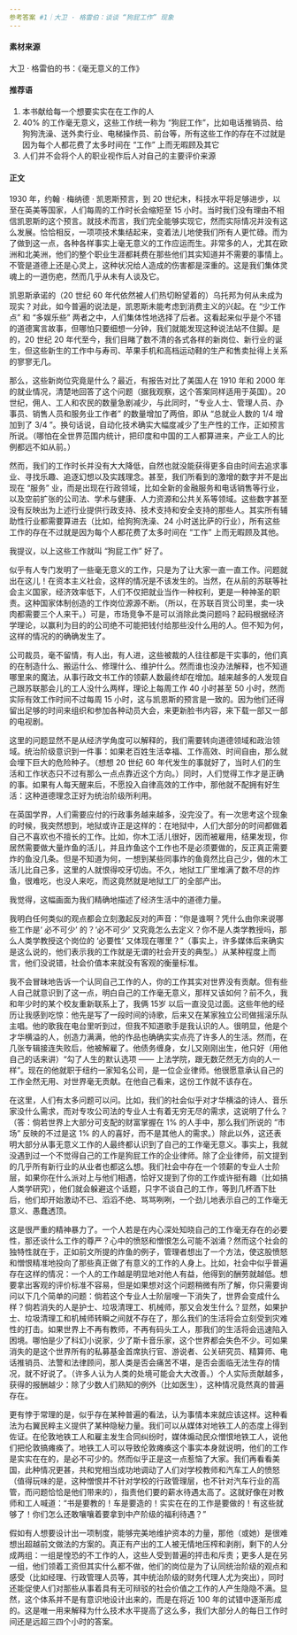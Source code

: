 ```yaml
---
参考答案 #1｜大卫 · 格雷伯：谈谈 “狗屁工作” 现象
---
```


#### 素材来源

大卫 · 格雷伯的书：《毫无意义的工作》

#### 推荐语

1. 本书献给每一个想要实实在在工作的人
2. 40% 的工作毫无意义，这些工作统一称为 “狗屁工作”，比如电话推销员、给狗狗洗澡、送外卖行业、电梯操作员、前台等，所有这些工作的存在不过就是因为每个人都花费了太多时间在 “工作” 上而无暇顾及其它
3. 人们并不会将个人的职业视作后人对自己的主要评价来源

#### 正文

1930 年，约翰 · 梅纳德 · 凯恩斯预言，到 20 世纪末，科技水平将足够进步，以至在英美等国家，人们每周的工作时长会缩短至 15 小时。当时我们没有理由不相信凯恩斯的这个预言。就技术而言，我们完全能够实现它，然而实际情况并没有这么发展。恰恰相反，一项项技术集结起来，变着法儿地使我们所有人更忙碌。而为了做到这一点，各种各样事实上毫无意义的工作应运而生。非常多的人，尤其在欧洲和北美洲，他们的整个职业生涯都耗费在那些他们其实知道并不需要的事情上。不管是道德上还是心灵上，这种状况给人造成的伤害都是深重的。这是我们集体灵魂上的一道伤疤，然而几乎从未有人谈及它。

凯恩斯承诺的（20 世纪 60 年代依然被人们热切盼望着的）乌托邦为何从未成为现实？对此，如今普遍的说法是，凯恩斯未能考虑到消费主义的兴起。在 “少工作点” 和 “多娱乐些” 两者之中，人们集体性地选择了后者。这看起来似乎是个不错的道德寓言故事，但哪怕只要细想一分钟，我们就能发现这种说法站不住脚。是的，20 世纪 20 年代至今，我们目睹了数不清的各式各样的新岗位、新行业的诞生，但这些新生的工作中与寿司、苹果手机和高档运动鞋的生产和售卖扯得上关系的寥寥无几。

那么，这些新岗位究竟是什么？最近，有报告对比了美国人在 1910 年和 2000 年的就业情况，清楚地回答了这个问题（据我观察，这个答案同样适用于英国）。20 世纪，佣人、工人和农民的数量急剧减少，与此同时，“专业人士、管理人员、办事员、销售人员和服务业工作者” 的数量增加了两倍，即从 “总就业人数的 1/4 增加到了 3/4 ”。换句话说，自动化技术确实大幅度减少了生产性的工作，正如预言所说。（哪怕在全世界范围内统计，把印度和中国的工人都算进来，产业工人的比例都远不如从前。）

然而，我们的工作时长并没有大大降低，自然也就没能获得更多自由时间去追求事业、寻找乐趣、追逐幻想以及实践理念。甚至，我们所看到的激增的数字并不是出现在 “服务” 业，而是出现在行政领域，比如全新的金融服务和电话销售等行业，以及空前扩张的公司法、学术与健康、人力资源和公共关系等领域。这些数字甚至没有反映出为上述行业提供行政支持、技术支持和安全支持的那些人。其实所有辅助性行业都需要算进去（比如，给狗狗洗澡、24 小时送比萨的行业），所有这些工作的存在不过就是因为每个人都花费了太多时间在 “工作” 上而无暇顾及其他。

我提议，以上这些工作就叫 “狗屁工作” 好了。

似乎有人专门发明了一些毫无意义的工作，只是为了让大家一直一直工作。问题就出在这儿！在资本主义社会，这样的情况是不该发生的。当然，在从前的苏联等社会主义国家，经济效率低下，人们不仅把就业当作一种权利，更是一种神圣的职责。这种国家体制创造的工作岗位源源不断。（所以，在苏联百货公司里，卖一块肉都需要三个人来干。）可是，市场竞争不是可以消除此类问题吗？起码根据经济学理论，以赢利为目的的公司绝不可能把钱付给那些没什么用的人。但不知为何，这样的情况的的确确发生了。

公司裁员，毫不留情，有人出，有人进，这些被裁的人往往都是干实事的，他们真的在制造什么、搬运什么、修理什么、维护什么。然而谁也没办法解释，也不知道哪里来的魔法，从事行政文书工作的领薪人数最终却在增加。越来越多的人发现自己跟苏联那会儿的工人没什么两样，理论上每周工作 40 小时甚至 50 小时，然而实际有效工作时间不过每周 15 小时，这与凯恩斯的预言是一致的。因为他们还得留出足够的时间来组织和参加各种动员大会，来更新脸书内容，来下载一部又一部的电视剧。

这里的问题显然不是从经济学角度可以解释的，我们需要转向道德领域和政治领域。统治阶级意识到一件事：如果老百姓生活幸福、工作高效、时间自由，那么就会埋下巨大的危险种子。（想想 20 世纪 60 年代发生的事就好了，当时人们的生活和工作状态只不过有那么一点点靠近这个方向。）同时，人们觉得工作才是正确的事。如果有人每天醒来后，不愿投入自律高效的工作中，那他就不配拥有好生活：这种道德理念正好为统治阶级所利用。

在英国学界，人们需要应付的行政事务越来越多，没完没了。有一次思考这个现象的时候，我突然想到，地狱或许正是这样的：在地狱中，人们大部分的时间都做着自己不喜欢也不擅长的工作。比如，你木工活儿很好，因而被雇用，结果发现，你居然需要做大量炸鱼的活儿，并且炸鱼这个工作也不是必须要做的，反正真正需要炸的鱼没几条。但是不知道为何，一想到某些同事炸的鱼竟然比自己少，做的木工活儿比自己多，这里的人就恨得咬牙切齿。不久，地狱工厂里堆满了数不尽的炸鱼，很难吃，也没人来吃，而这竟然就是地狱工厂的全部产出。

我觉得，这幅画面为我们精确地描述了经济生活中的道德力量。

我明白任何类似的观点都会立刻激起反对的声音：“你是谁啊？凭什么由你来说哪些工作是‘ 必不可少’ 的？‘必不可少’ 又究竟怎么去定义？你不是人类学教授吗，那么人类学教授这个岗位的 ‘必要性’ 又体现在哪里？”（事实上，许多媒体后来确实是这么说的，他们表示我的工作就是无谓的社会开支的典型。）从某种程度上而言，他们没说错，社会价值本来就没有客观的衡量标准。

我不会冒昧地告诉一个认同自己工作的人，你的工作其实对世界没有贡献。但有些人自己就意识到了这一点，明白自己的工作毫无意义，那样又该如何？前不久，我和年少时的某个校友重新联系上了，我俩 15岁 以后一直没见过面。这些年他的经历让我感到吃惊：他先是写了一段时间的诗歌，后来又在某家独立公司做摇滚乐队主唱。他的歌我在电台里听到过，但我不知道歌手是我认识的人。很明显，他是个才华横溢的人，创造力满满，他的作品也确确实实点亮了许多人的生活。然而，在几张专辑接连失败后，他被解雇了。他债务缠身，女儿又刚刚出生，他只好（用他自己的话来讲）“勾了人生的默认选项 —— 上法学院，跟无数茫然无方向的人一样”。现在的他就职于纽约一家知名公司，是一位企业律师。他很愿意承认自己的工作全然无用、对世界毫无贡献。在他自己看来，这份工作就不该存在。

在这里，人们有太多问题可以问。比如，我们的社会似乎对才华横溢的诗人、音乐家没什么需求，而对专攻公司法的专业人士有着无穷无尽的需求，这说明了什么？（答：倘若世界上大部分可支配的财富掌握在 1% 的人手中，那么我们所说的 “市场” 反映的不过是这 1% 的人的喜好，而不是其他人的需求。）除此以外，这还表明大部分从事无意义工作的人最终都认识到了自己的工作毫无意义。事实上，我就没遇到过一个不觉得自己的工作是狗屁工作的企业律师。除了企业律师，前文提到的几乎所有新行业的从业者也都这么想。我们社会中存在一个领薪的专业人士阶层，如果你在什么派对上与他们相遇，恰好又提到了你的工作或许挺有趣（比如搞人类学研究），他们就会躲避这个话题，只字不谈自己的工作，等到几杯酒下肚后，他们却开始激动不已、滔滔不绝、骂骂咧咧，一个劲儿地表示自己的工作毫无意义、愚蠢透顶。

这是很严重的精神暴力了。一个人若是在内心深处知晓自己的工作毫无存在的必要性，那还谈什么工作的尊严？心中的愤怒和憎恨怎么可能不汹涌？然而这个社会的独特性就在于，正如前文所提的炸鱼的例子，管理者想出了一个方法，使这股愤怒和憎恨精准地投向了那些真正做了有意义的工作的人身上。比如，社会中似乎普遍存在这样的情况：一个人的工作越是明显地对他人有益，他得到的酬劳就越低。想要拿出客观的评价标准不容易，但是如果想对这个问题稍微有所了解，你只需要询问以下几个简单的问题：倘若这个专业人士阶层嗖一下消失了，世界会变成什么样？倘若消失的人是护士、垃圾清理工、机械师，那又会发生什么？显然，如果护士、垃圾清理工和机械师转瞬之间就不存在了，那么我们的生活将会立刻受到灾难性的打击。如果世界上不再有教师，不再有码头工人，那我们的生活将会迅速陷入困境。哪怕是少了科幻小说家，少了斯卡音乐家，这个世界都会失色不少。可如果消失的是这个世界所有的私募基金首席执行官、游说者、公关研究员、精算师、电话推销员、法警和法律顾问，那人类是否会痛苦不堪，是否会面临无法生存的情况，就不好说了。（许多人认为人类的处境可能会大大改善。）个人实际贡献越多，获得的报酬越少：除了少数人们熟知的例外（比如医生），这种情况竟然真的普遍存在。

更有悖于常理的是，似乎存在某种普遍的看法，认为事情本来就应该这样。这种看法为右翼民粹主义提供了某种隐秘力量。我们可以从媒体对地铁工人的态度上得到佐证。在伦敦地铁工人和雇主发生合同纠纷时，媒体煽动民众憎恨地铁工人，说他们把伦敦搞瘫痪了。地铁工人可以导致伦敦瘫痪这个事实本身就说明，他们的工作是实实在在的，是必不可少的。然而似乎正是这一点惹恼了大家。我们再看看美国，此种情况更甚，共和党相当成功地调动了人们对学校教师和汽车工人的愤怒（值得玩味的是，这种憎恨并不针对学校的行政管理层，也不针对汽车行业的高管，而问题恰恰是他们带来的），指责他们要的薪水待遇太高了。这就好像在对教师和工人喊道：“书是要教的！车是要造的！实实在在的工作是要做的！有这些就够了！你们怎么还敢嚷嚷着要拿到中产阶级的福利待遇？”

假如有人想要设计出一项制度，能够完美地维护资本的力量，那他（或她）是很难想出超越前文做法的方案的。真正有产出的工人被无情地压榨和剥削，剩下的人分成两组：一组是惶恐的不工作的人，这些人受到普遍的抨击和斥责；更多人是在另一组，他们领着工资但其实什么都不做，他们的岗位是为了认同统治阶级的观点和感受（比如经理、行政管理人员等，其中统治阶级的财务代理人尤为突出），同时还能促使人们对那些从事着具有无可辩驳的社会价值之工作的人产生隐隐不满。显然，这个体系并不是有意识地设计出来的，而是在将近 100 年的试错中逐渐形成的。这是唯一用来解释为什么技术水平提高了这么多，我们大部分人的每日工作时间还是远超三四个小时的答案。